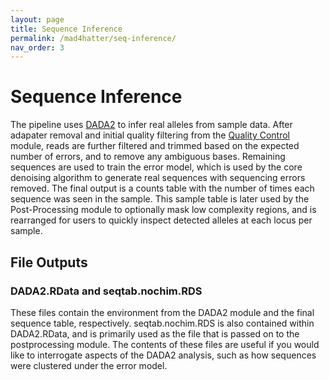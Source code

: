 ```yaml
---
layout: page
title: Sequence Inference
permalink: /mad4hatter/seq-inference/
nav_order: 3
---
```


# Sequence Inference

The pipeline uses [DADA2](https://benjjneb.github.io/dada2/index.html) to infer real alleles from sample data. After adapater removal and initial quality filtering from the [Quality Control](https://eppicenter.github.io/mad4hatter/mad4hatter/quality-control) module, reads are further filtered and trimmed based on the expected number of errors, and to remove any ambiguous bases. Remaining sequences are used to train the error model, which is used by the core denoising algorithm to generate real sequences with sequencing errors removed. The final output is a counts table with the number of times each sequence was seen in the sample. This sample table is later used by the Post-Processing module to optionally mask low complexity regions, and is rearranged for users to quickly inspect detected alleles at each locus per sample. 

## File Outputs

### DADA2.RData and seqtab.nochim.RDS

These files contain the environment from the DADA2 module and the final sequence table, respectively. seqtab.nochim.RDS is also contained within DADA2.RData, and is primarily used as the file that is passed on to the postprocessing module. The contents of these files are useful if you would like to interrogate aspects of the DADA2 analysis, such as how sequences were clustered under the error model.


[jekyll-organization]: https://github.com/EPPIcenter
